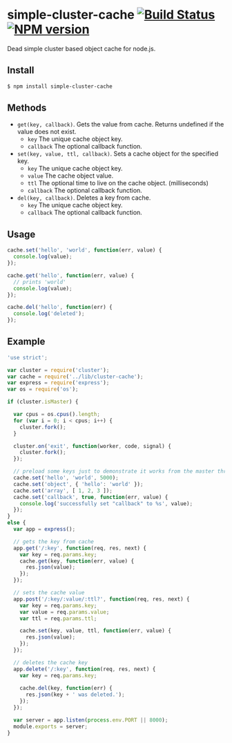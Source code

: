 # simple-cluster-cache [![Build Status](https://api.travis-ci.org/rfrench/simple-cluster-cache.svg?branch=master)](https://travis-ci.org/rfrench/simple-cluster-cache) [![NPM version](https://badge.fury.io/js/simple-cluster-cache.png)](http://badge.fury.io/js/simple-cluster-cache)
Dead simple cluster based object cache for node.js.

## Install
```bash
$ npm install simple-cluster-cache
```

## Methods
- `get(key, callback)`. Gets the value from cache. Returns undefined if the value does not exist.
    - `key` The unique cache object key.
    - `callback` The optional callback function.
- `set(key, value, ttl, callback)`. Sets a cache object for the specified key.
    - `key` The unique cache object key.
    - `value` The cache object value.
    - `ttl` The optional time to live on the cache object. (milliseconds)
    - `callback` The optional callback function. 
- `del(key, callback)`. Deletes a key from cache.
    - `key` The unique cache object key.
    - `callback` The optional callback function.

## Usage
``` js
cache.set('hello', 'world', function(err, value) {
  console.log(value);
});

cache.get('hello', function(err, value) {
  // prints 'world'
  console.log(value);
});

cache.del('hello', function(err) {
  console.log('deleted');  
});
```

## Example
``` js
'use strict';

var cluster = require('cluster');
var cache = require('../lib/cluster-cache');
var express = require('express');
var os = require('os');

if (cluster.isMaster) {

  var cpus = os.cpus().length;
  for (var i = 0; i < cpus; i++) {
    cluster.fork();
  }

  cluster.on('exit', function(worker, code, signal) {
    cluster.fork();
  });

  // preload some keys just to demonstrate it works from the master thread
  cache.set('hello', 'world', 5000);
  cache.set('object', { 'hello': 'world' });
  cache.set('array', [ 1, 2, 3 ]);
  cache.set('callback', true, function(err, value) {
    console.log('successfully set "callback" to %s', value);
  });
}
else {
  var app = express();

  // gets the key from cache
  app.get('/:key', function(req, res, next) {
    var key = req.params.key;
    cache.get(key, function(err, value) {
      res.json(value);
    });
  });

  // sets the cache value
  app.post('/:key/:value/:ttl?', function(req, res, next) {
    var key = req.params.key;
    var value = req.params.value;
    var ttl = req.params.ttl;

    cache.set(key, value, ttl, function(err, value) {
      res.json(value);
    });
  });

  // deletes the cache key
  app.delete('/:key', function(req, res, next) {
    var key = req.params.key;
    
    cache.del(key, function(err) {
      res.json(key + ' was deleted.');
    });
  });

  var server = app.listen(process.env.PORT || 8000);
  module.exports = server;
}
```
